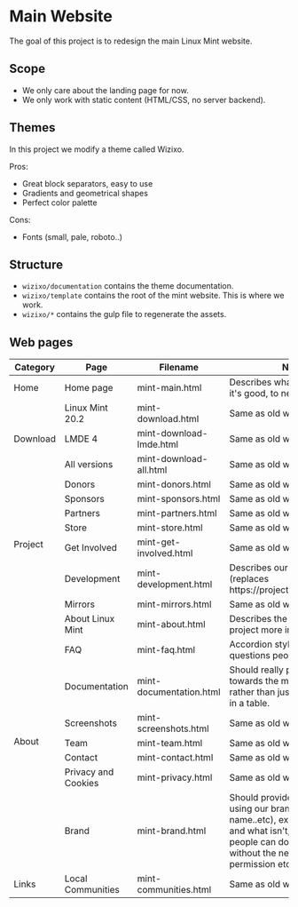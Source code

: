# Main Website


The goal of this project is to redesign the main Linux Mint website.

## Scope

- We only care about the landing page for now.
- We only work with static content (HTML/CSS, no server backend).

## Themes


In this project we modify a theme called Wizixo.

Pros:

- Great block separators, easy to use
- Gradients and geometrical shapes
- Perfect color palette

Cons:

- Fonts (small, pale, roboto..)

## Structure

- `wizixo/documentation` contains the theme documentation.
- `wizixo/template` contains the root of the mint website. This is where we work.
- `wizixo/*` contains the gulp file to regenerate the assets.

## Web pages

<table>
    <thead>
        <tr>
            <th>Category</th>
            <th>Page</th>
            <th>Filename</th>
            <th>Notes</th>
        </tr>
    </thead>
    <tbody>
        <tr>
            <td>Home</td>
            <td>Home page</td>
            <td>mint-main.html</td>
            <td>Describes what Mint is, why it's good, to newcomers.</td>
        </tr>
        <tr>
            <td rowspan=3>Download</td>
            <td>Linux Mint 20.2</td>
            <td>mint-download.html</td>
            <td>Same as old website</td>
        </tr>
        <tr>
            <td>LMDE 4</td>
            <td>mint-download-lmde.html</td>
            <td>Same as old website</td>
        </tr>
        <tr>
            <td>All versions</td>
            <td>mint-download-all.html</td>
            <td>Same as old website</td>
        </tr>
        <tr>
            <td rowspan=7>Project</td>
            <td>Donors</td>
            <td>mint-donors.html</td>
            <td>Same as old website</td>
        </tr>
        <tr>
            <td>Sponsors</td>
            <td>mint-sponsors.html</td>
            <td>Same as old website</td>
        </tr>
        <tr>
            <td>Partners</td>
            <td>mint-partners.html</td>
            <td>Same as old website</td>
        </tr>
        <tr>
            <td>Store</td>
            <td>mint-store.html</td>
            <td>Same as old website</td>
        </tr>
        <tr>
            <td>Get Involved</td>
            <td>mint-get-involved.html</td>
            <td>Same as old website</td>
        </tr>
        <tr>
            <td>Development</td>
            <td>mint-development.html</td>
            <td>Describes our projects (replaces https://projects.linuxmint.com/) </td>
        </tr>
        <tr>
            <td>Mirrors</td>
            <td>mint-mirrors.html</td>
            <td>Same as old website</td>
        </tr>
      <tr>
            <td rowspan=8>About</td>
            <td>About Linux Mint</td>
            <td>mint-about.html</td>
            <td>Describes the OS and the project more in details.</td>
        </tr>
        <tr>
            <td>FAQ</td>
            <td>mint-faq.html</td>
            <td>Accordion style? Answer main questions people have.</td>
        </tr>
        <tr>
            <td>Documentation</td>
            <td>mint-documentation.html</td>
            <td>Should really push people towards the main documents rather than just list all of them in a table.</td>
        </tr>
        <tr>
            <td>Screenshots</td>
            <td>mint-screenshots.html</td>
            <td>Same as old website</td>
        </tr>
        <tr>
            <td>Team</td>
            <td>mint-team.html</td>
            <td>Same as old website</td>
        </tr>
        <tr>
            <td>Contact</td>
            <td>mint-contact.html</td>
            <td>Same as old website</td>
        </tr>
        <tr>
            <td>Privacy and Cookies</td>
            <td>mint-privacy.html</td>
            <td>Same as old website</td>
        </tr>
        <tr>
            <td>Brand</td>
            <td>mint-brand.html</td>
            <td>Should provide resources for using our brand (logo, name..etc), explain what is OK and what isn't, explain what people can do with Linux Mint without the need to ask for permission etc...</td>
        </tr>
      <tr>
            <td rowspan=1>Links</td>
            <td>Local Communities</td>
            <td>mint-communities.html</td>
            <td>Same as old website</td>
        </tr>
    </tbody>
</table>
